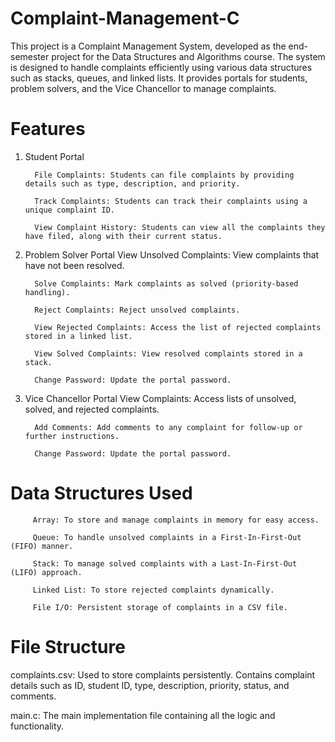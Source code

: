 # Complaint-Management-C
This project is a Complaint Management System, developed as the end-semester project for the Data Structures and Algorithms course. The system is designed to handle complaints efficiently using various data structures such as stacks, queues, and linked lists. It provides portals for students, problem solvers, and the Vice Chancellor to manage complaints.  
# Features  

1. Student Portal
   
         File Complaints: Students can file complaints by providing details such as type, description, and priority.

         Track Complaints: Students can track their complaints using a unique complaint ID.  

         View Complaint History: Students can view all the complaints they have filed, along with their current status.
   
3. Problem Solver Portal
         View Unsolved Complaints: View complaints that have not been resolved.

         Solve Complaints: Mark complaints as solved (priority-based handling).  

         Reject Complaints: Reject unsolved complaints.  

         View Rejected Complaints: Access the list of rejected complaints stored in a linked list.  

         View Solved Complaints: View resolved complaints stored in a stack.  

         Change Password: Update the portal password.  

3. Vice Chancellor Portal
         View Complaints: Access lists of unsolved, solved, and rejected complaints.

         Add Comments: Add comments to any complaint for follow-up or further instructions.   

         Change Password: Update the portal password.   

# Data Structures Used  

         Array: To store and manage complaints in memory for easy access.  

         Queue: To handle unsolved complaints in a First-In-First-Out (FIFO) manner.  

         Stack: To manage solved complaints with a Last-In-First-Out (LIFO) approach.  

         Linked List: To store rejected complaints dynamically.  

         File I/O: Persistent storage of complaints in a CSV file.  

# File Structure  

complaints.csv: Used to store complaints persistently. Contains complaint details such as ID, student ID, type, description, priority, status, and comments.  

 
main.c: The main implementation file containing all the logic and functionality.  

